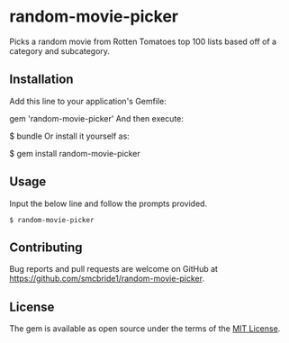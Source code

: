 # random-movie-picker
Picks a random movie from Rotten Tomatoes top 100 lists based off of a category and subcategory.

## Installation

Add this line to your application's Gemfile:

gem 'random-movie-picker'
And then execute:

$ bundle
Or install it yourself as:

$ gem install random-movie-picker

## Usage

Input the below line and follow the prompts provided.

    $ random-movie-picker

## Contributing

Bug reports and pull requests are welcome on GitHub at https://github.com/smcbride1/random-movie-picker.

## License

The gem is available as open source under the terms of the [MIT License](http://opensource.org/licenses/MIT).
